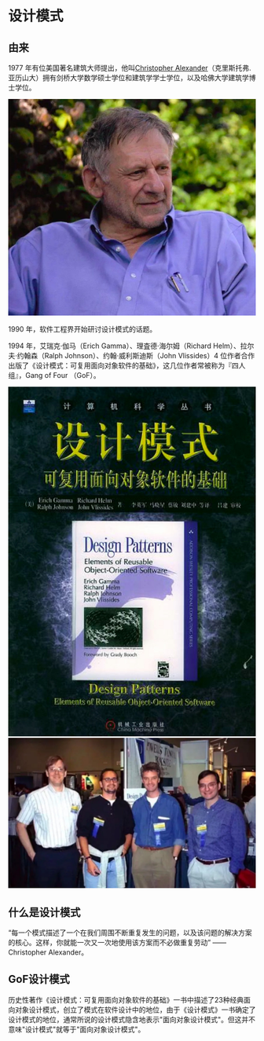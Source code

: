 # 设计模式
## 由来

1977 年有位美国著名建筑大师提出，他叫[Christopher Alexander](https://zh.wikipedia.org/wiki/%E5%85%8B%E9%87%8C%E6%96%AF%E6%89%98%E4%BD%9B%C2%B7%E4%BA%9A%E5%8E%86%E5%B1%B1%E5%A4%A7)（克里斯托弗.亚历山大）拥有剑桥大学数学硕士学位和建筑学学士学位，以及哈佛大学建筑学博士学位。

<img src="assets/Christopher_Alexander.jpg" alt="Christopher Alexander" />

1990 年，软件工程界开始研讨设计模式的话题。

1994 年，艾瑞克·伽马（Erich Gamma）、理査德·海尔姆（Richard Helm）、拉尔夫·约翰森（Ralph Johnson）、约翰·威利斯迪斯（John Vlissides）4 位作者合作出版了《设计模式：可复用面向对象软件的基础》，这几位作者常被称为『四人组』，Gang of Four （GoF）。

<img src="assets/design-patterns.jpg" alt="design-patterns" />

<img src="assets/gof.jpg" alt="Gang of Four" />

## 什么是设计模式
“每一个模式描述了一个在我们周围不断重复发生的问题，以及该问题的解决方案的核心。这样，你就能一次又一次地使用该方案而不必做重复劳动” ——Christopher Alexander。

## GoF设计模式
历史性著作《设计模式：可复用面向对象软件的基础》一书中描述了23种经典面向对象设计模式，创立了模式在软件设计中的地位，由于《设计模式》一书确定了设计模式的地位，通常所说的设计模式隐含地表示"面向对象设计模式"。但这并不意味"设计模式"就等于"面向对象设计模式"。


